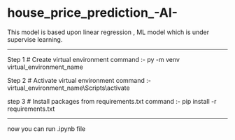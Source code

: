 # house_price_prediction_-AI-
This model is based upon linear regression , ML model which is under supervise learning.

-------------------------------------------------------------------

Step 1 # Create virtual environment 
    command :- py -m venv virtual_environment_name

Step 2 # Activate virtual environment
    command :- virtual_environment_name\Scripts\activate

step 3 # Install packages from requirements.txt
    command :- pip install -r requirements.txt

------------------------------------------------------------------

now you can run .ipynb file
